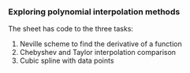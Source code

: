 ### Exploring polynomial interpolation methods

The sheet has code to the three tasks:
  1. Neville scheme to find the derivative of a function
  2. Chebyshev and Taylor interpolation comparison
  3. Cubic spline with data points 
